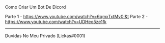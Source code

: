 Como Criar Um Bot De Dicord

Parte 1 - https://www.youtube.com/watch?v=6qmxTxtMv0I&t
Parte 2 - https://www.youtube.com/watch?v=UDHeo5ze1fk

-------------------------------------
Duvidas No Meu Privado (Lickas#0001)
